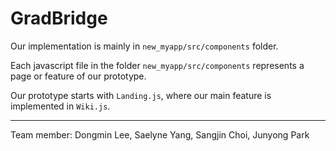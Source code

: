# GradBridge

Our implementation is mainly in `new_myapp/src/components` folder.

Each javascript file in the folder `new_myapp/src/components` represents a page or feature of our prototype.

Our prototype starts with `Landing.js`, where our main feature is implemented in `Wiki.js`.

-------------------------------------------------------------------------------------------------------------------

Team member: Dongmin Lee, Saelyne Yang, Sangjin Choi, Junyong Park 
